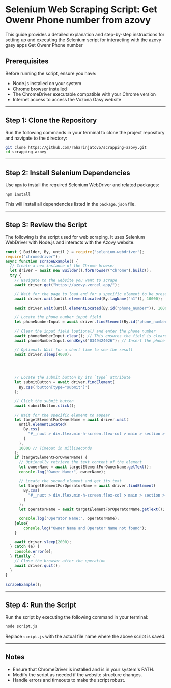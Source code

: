 
# Selenium Web Scraping Script: Get Owenr Phone number from azovy

This guide provides a detailed explanation and step-by-step instructions for setting up and executing the Selenium script for interacting with the azovy gasy apps  Get Owenr Phone number

## Prerequisites

Before running the script, ensure you have:

- Node.js installed on your system
- Chrome browser installed
- The ChromeDriver executable compatible with your Chrome version
- Internet access to access the Vozona Gasy website

---

## Step 1: Clone the Repository

Run the following commands in your terminal to clone the project repository and navigate to the directory:

```bash
git clone https://github.com/raharinjatovo/scrapping-azovy.git
cd scrapping-azovy
```

---

## Step 2: Install Selenium Dependencies

Use `npm` to install the required Selenium WebDriver and related packages:

```bash
npm install
```

This will install all dependencies listed in the `package.json` file.

---

## Step 3: Review the Script

The following is the script used for web scraping. It uses Selenium WebDriver with Node.js and interacts with the Azovy  website.

```javascript
const { Builder, By, until } = require("selenium-webdriver");
require("chromedriver");
async function scrapeExample() {
  // Create a new instance of the Chrome browser
  let driver = await new Builder().forBrowser("chrome").build();
  try {
    // Navigate to the website you want to scrape
    await driver.get("https://azovy.vercel.app/");

    // Wait for the page to load and for a specific element to be present
    await driver.wait(until.elementLocated(By.tagName("h1")), 10000);

    await driver.wait(until.elementLocated(By.id("phone_number")), 10000);

    // Locate the phone number input field
    let phoneNumberInput = await driver.findElement(By.id("phone_number"));

    // Clear the input field (optional) and enter the phone number
    await phoneNumberInput.clear(); // This ensures the field is cleared
    await phoneNumberInput.sendKeys("0349424026"); // Insert the phone number

    // Optional: Wait for a short time to see the result
    await driver.sleep(4000);


    
    
    // Locate the submit button by its `type` attribute
    let submitButton = await driver.findElement(
      By.css('button[type="submit"]')
    );

    // Click the submit button
    await submitButton.click();

    // Wait for the specific element to appear
    let targetElementForOwnerName = await driver.wait(
      until.elementLocated(
        By.css(
          "#__nuxt > div.flex.min-h-screen.flex-col > main > section > div.flex.w-full.flex-col.items-center.py-8 > div > div > div.rounded-lg.border.bg-card.text-card-foreground.shadow-sm.mt-16 > div:nth-child(1) > div > div > p.text-md.font-medium.leading-none"
        )
      ),
      10000 // Timeout in milliseconds
    );
    if (targetElementForOwnerName) {
      // Optionally retrieve the text content of the element
      let ownerName = await targetElementForOwnerName.getText();
      console.log("Owner Name:", ownerName);

      // Locate the second element and get its text
      let targetElementForOperatorName = await driver.findElement(
        By.css(
          "#__nuxt > div.flex.min-h-screen.flex-col > main > section > div.flex.w-full.flex-col.items-center.py-8 > div > div > div.rounded-lg.border.bg-card.text-card-foreground.shadow-sm.mt-16 > div:nth-child(1) > div > div > p.text-sm.text-muted-foreground"
        )
      );
      let operatorName = await targetElementForOperatorName.getText();

      console.log("Operator Name:", operatorName);
    }else{
        console.log("Owner Name and Operator Name not found");
    }

    await driver.sleep(2000);
  } catch (e) {
    console.error(e);
  } finally {
    // Close the browser after the operation
    await driver.quit();
  }
}

scrapeExample();

```

---

## Step 4: Run the Script

Run the script by executing the following command in your terminal:

```bash
node script.js
```

Replace `script.js` with the actual file name where the above script is saved.

---

## Notes

- Ensure that ChromeDriver is installed and is in your system's PATH.
- Modify the script as needed if the website structure changes.
- Handle errors and timeouts to make the script robust.

